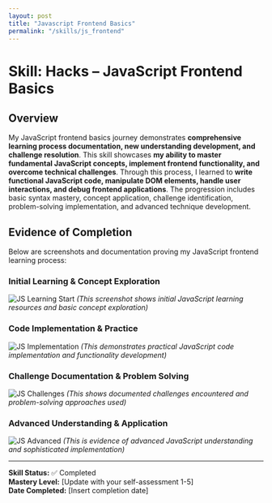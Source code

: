 ```yaml
---
layout: post
title: "Javascript Frontend Basics"
permalink: "/skills/js_frontend"
---
```


# Skill: Hacks – JavaScript Frontend Basics

## Overview

My JavaScript frontend basics journey demonstrates **comprehensive learning process documentation, new understanding development, and challenge resolution**. This skill showcases **my ability to master fundamental JavaScript concepts, implement frontend functionality, and overcome technical challenges**. Through this process, I learned to **write functional JavaScript code, manipulate DOM elements, handle user interactions, and debug frontend applications**. The progression includes basic syntax mastery, concept application, challenge identification, problem-solving implementation, and advanced technique development.

## Evidence of Completion

Below are screenshots and documentation proving my JavaScript frontend learning process:

### Initial Learning & Concept Exploration
![JS Learning Start](/student/assets/images/js-learning-start.png)
*(This screenshot shows initial JavaScript learning resources and basic concept exploration)*

### Code Implementation & Practice
![JS Implementation](/student/assets/images/js-implementation.png)
*(This demonstrates practical JavaScript code implementation and functionality development)*

### Challenge Documentation & Problem Solving
![JS Challenges](/student/assets/images/js-challenges.png)
*(This shows documented challenges encountered and problem-solving approaches used)*

### Advanced Understanding & Application
![JS Advanced](/student/assets/images/js-advanced-understanding.png)
*(This is evidence of advanced JavaScript understanding and sophisticated implementation)*

---
**Skill Status:** ✅ Completed  
**Mastery Level:** [Update with your self-assessment 1-5]  
**Date Completed:** [Insert completion date]
